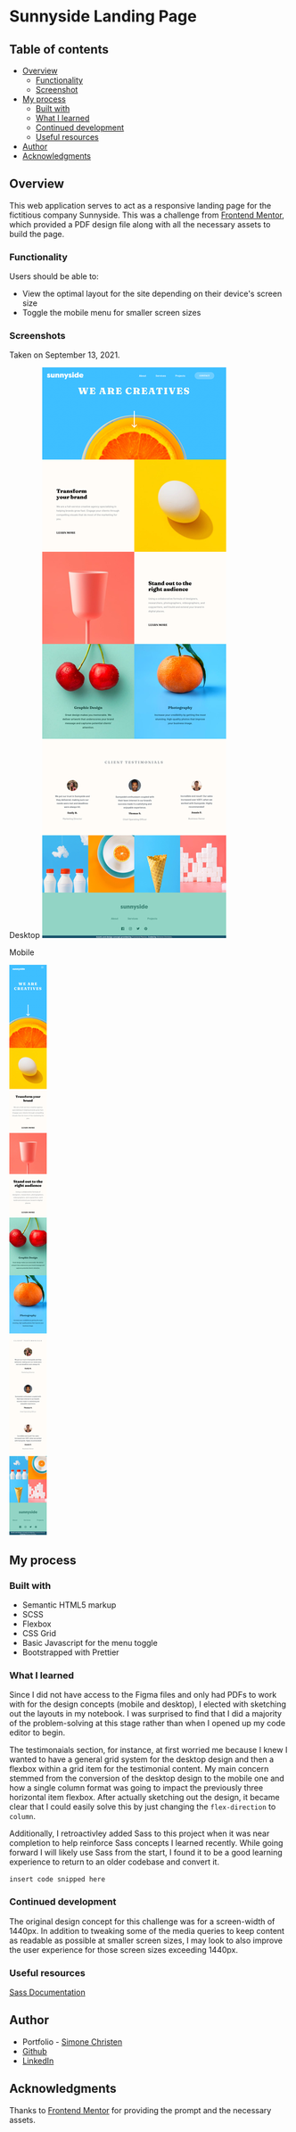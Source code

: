 # Sunnyside Landing Page

## Table of contents

- [Overview](#overview)
  - [Functionality](#functionality)
  - [Screenshot](#screenshot)
- [My process](#my-process)
  - [Built with](#built-with)
  - [What I learned](#what-i-learned)
  - [Continued development](#continued-development)
  - [Useful resources](#useful-resources)
- [Author](#author)
- [Acknowledgments](#acknowledgments)

## Overview

This web application serves to act as a responsive landing page for the fictitious company Sunnyside. This was a challenge from [Frontend Mentor](https://www.frontendmentor.io), which provided a PDF design file along with all the necessary assets to build the page.

### Functionality

Users should be able to:

- View the optimal layout for the site depending on their device's screen size
- Toggle the mobile menu for smaller screen sizes

### Screenshots

Taken on September 13, 2021.

Desktop
![Screenshot: Desktop](/assets/desktop-screenshot.png)

Mobile

![Screenshot: Mobile](/assets/mobile-screenshot.png)

## My process

### Built with

- Semantic HTML5 markup
- SCSS
- Flexbox
- CSS Grid
- Basic Javascript for the menu toggle
- Bootstrapped with Prettier

### What I learned

Since I did not have access to the Figma files and only had PDFs to work with for the design concepts (mobile and desktop), I elected with sketching out the layouts in my notebook. I was surprised to find that I did a majority of the problem-solving at this stage rather than when I opened up my code editor to begin.

The testimonaials section, for instance, at first worried me because I knew I wanted to have a general grid system for the desktop design and then a flexbox within a grid item for the testimonial content. My main concern stemmed from the conversion of the desktop design to the mobile one and how a single column format was going to impact the previously three horizontal item flexbox. After actually sketching out the design, it became clear that I could easily solve this by just changing the `flex-direction` to `column`.

Additionally, I retroactivley added Sass to this project when it was near completion to help reinforce Sass concepts I learned recently. While going forward I will likely use Sass from the start, I found it to be a good learning experience to return to an older codebase and convert it.

```
insert code snipped here
```

### Continued development

The original design concept for this challenge was for a screen-width of 1440px. In addition to tweaking some of the media queries to keep content as readable as possible at smaller screen sizes, I may look to also improve the user experience for those screen sizes exceeding 1440px.

### Useful resources

[Sass Documentation](https://sass-lang.com/documentation)

## Author

- Portfolio - [Simone Christen](https://sunnfast.github.io/)
- [Github](https://www.github.com/Sunnfast)
- [LinkedIn](https://www.linkedin.com/in/simonechristen/)

## Acknowledgments

Thanks to [Frontend Mentor](https://www.frontendmentor.io) for providing the prompt and the necessary assets.
